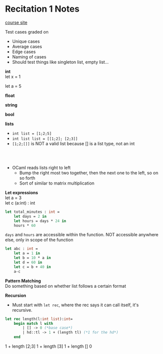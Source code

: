 # Recitation 1 Notes
[course site](www.cis1200.org)


Test cases graded on
* Unique cases
* Average cases
* Edge cases
* Naming of cases
* Should test things like singleton list, empty list...


**int**<br>
let x = 1

let a = 5


**float**<br>

**string**<br>

**bool**<br>


**lists**
* `int list = [1;2;5]` <br>
* `int list list = [[1;2]; [2;3]]`<br>
* `[1;2;[]]` is NOT a valid list because [] is a list type, not an int

<br><br>
* OCaml reads lists right to left
    * Bump the right most two together, then the next one to the left, so on so forth
    * Sort of similar to matrix multiplication

**Let expressions**<br>
let a = 3<br>
let c (a:int) : int

```ocaml
let total_minutes : int = 
    let days = 2 in
    let hours = days * 24 in
    hours * 60
```
`days` and `hours` are accessible within the function. NOT accessible anywhere else, only in scope of the function


```ocaml
let abc : int =
    let a = 1 in
    let b = 10 * a in
    let d = 60 in
    let c = b + 40 in
    a-c
```

**Pattern Matching**<br>
Do something based on whether list follows a certain format


**Recursion** <br>
* Must start with `let rec`, where the rec says it can call itself, it's recursive.
```ocaml
let rec length(l:int list):int=
    begin match l with
        | [] -> 0 (*base case*)
        | hd::tl -> 1 + (length tl) (*1 for the hd*)
    end
```

1 + length [2;3]
    1 + length [3]
        1 + length []
            0
